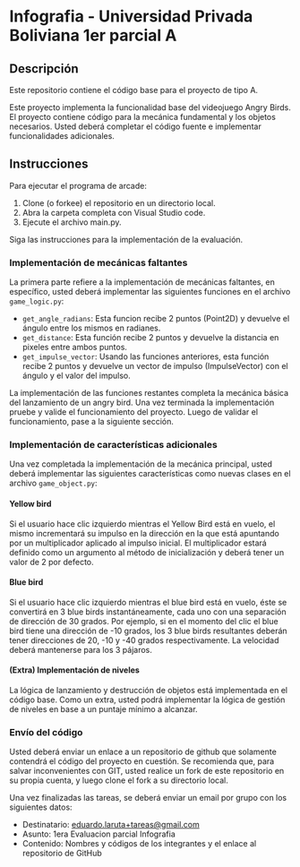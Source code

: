 # Infografia - Universidad Privada Boliviana 1er parcial A

## Descripción

Este repositorio contiene el código base para el proyecto de tipo A.

Este proyecto implementa la funcionalidad base del videojuego Angry Birds. El proyecto contiene código para la mecánica fundamental y los objetos necesarios. Usted deberá completar el código fuente e implementar funcionalidades adicionales.

## Instrucciones

Para ejecutar el programa de arcade:

1. Clone (o forkee) el repositorio en un directorio local.
2. Abra la carpeta completa con Visual Studio code.
3. Ejecute el archivo main.py.

Siga las instrucciones para la implementación de la evaluación.

### Implementación de mecánicas faltantes

La primera parte refiere a la implementación de mecánicas faltantes, en específico, usted deberá implementar las siguientes funciones en el archivo `game_logic.py`:

 - `get_angle_radians`: Esta funcion recibe 2 puntos (Point2D) y devuelve el ángulo entre los mismos en radianes.
 - `get_distance`: Esta función recibe 2 puntos y devuelve la distancia en pixeles entre ambos puntos.
 - `get_impulse_vector`: Usando las funciones anteriores, esta función recibe 2 puntos y devuelve un vector de impulso (ImpulseVector) con el ángulo y el valor del impulso.

La implementación de las funciones restantes completa la mecánica básica del lanzamiento de un angry bird. Una vez terminada la implementación pruebe y valide el funcionamiento del proyecto. Luego de validar el funcionamiento, pase a la siguiente sección.

### Implementación de características adicionales

Una vez completada la implementación de la mecánica principal, usted deberá implementar las siguientes características como nuevas clases en el archivo `game_object.py`:

#### Yellow bird

Si el usuario hace clic izquierdo mientras el Yellow Bird está en vuelo, el mismo incrementará su impulso en la dirección en la que está apuntando por un multiplicador aplicado al impulso inicial. El multiplicador estará definido como un argumento al método de inicialización y deberá tener un valor de 2 por defecto.

#### Blue bird

Si el usuario hace clic izquierdo mientras el blue bird está en vuelo, éste se convertirá en 3 blue birds instantáneamente, cada uno con una separación de dirección de 30 grados. Por ejemplo, si en el momento del clic el blue bird tiene una dirección de -10 grados, los 3 blue birds resultantes deberán tener direcciones de 20, -10 y -40 grados respectivamente. La velocidad deberá mantenerse para los 3 pájaros.

#### (Extra) Implementación de niveles

La lógica de lanzamiento y destrucción de objetos está implementada en el código base. Como un extra, usted podrá implementar la lógica de gestión de niveles en base a un puntaje mínimo a alcanzar.

### Envío del código

Usted deberá enviar un enlace a un repositorio de github que solamente contendrá el código del proyecto en cuestión. Se recomienda que, para salvar inconvenientes con GIT, usted realice un fork de este repositorio en su propia cuenta, y luego clone el fork a su directorio local. 

Una vez finalizadas las tareas, se deberá enviar un email por grupo con los siguientes datos:

 - Destinatario: eduardo.laruta+tareas@gmail.com
 - Asunto: 1era Evaluacion parcial Infografia
 - Contenido: Nombres y códigos de los integrantes y el enlace al repositorio de GitHub


